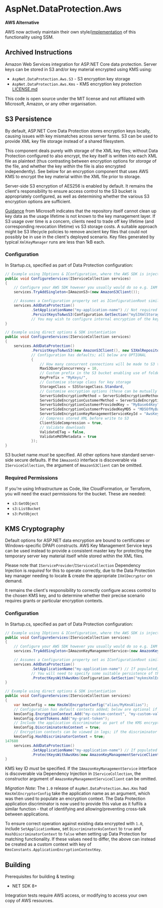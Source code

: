 # AspNet.DataProtection.Aws

**AWS Alternative**

AWS now actively maintain their own style/[implementation](https://github.com/aws/aws-ssm-data-protection-provider-for-aspnet) of this functionality using SSM.

## Archived Instructions

Amazon Web Services integration for ASP.NET Core data protection.
Server keys can be stored in S3 and/or key material encrypted using KMS using:

- `AspNet.DataProtection.Aws.S3` - S3 encryption key storage
- `AspNet.DataProtection.Aws.Kms` - KMS encryption key protection
[LICENSE.md](LICENSE.md)

This code is open source under the MIT license and not affiliated with Microsoft, Amazon, or any other organisation.

## S3 Persistence

By default, ASP.NET Core Data Protection stores encryption keys locally, causing issues with key mismatches across server farms. S3 can be used to provide XML key file storage instead of a shared
filesystem.

This component deals purely with storage of the XML key files; without Data Protection configured to also encrypt, the key itself is written into each XML file as plaintext
(thus contrasting between encryption options for _storage_ of the file, and whether the key _within_ the file is also encrypted independently). See below for an encryption component
that uses AWS KMS to encrypt the key material within the XML file prior to storage.

Server-side S3 encryption of AES256 is enabled by default. It remains the client's responsibility to ensure access control to the S3 bucket is appropriately configured, as well
as determining whether the various S3 encryption options are sufficient.

[Guidance](https://github.com/aspnet/DataProtection/issues/158) from Microsoft indicates that the repository itself cannot clean up key data as the usage lifetime is not known to
the key management layer. If S3 usage over time is a concern, clients need to trade off key lifetime (and corresponding revocation lifetime) vs S3 storage costs. A suitable approach might
be S3 lifecycle policies to remove ancient key files that could not possibly be in use in the client's deployed scenario. Key files generated by typical `XmlKeyManager` runs are less than 1kB each.

### Configuration

In Startup.cs, specified as part of Data Protection configuration:

```csharp
// Example using IOptions & IConfiguration, where the AWS SDK is injected into Dependency Injection
public void ConfigureServices(IServiceCollection services)
{
    // Configure your AWS SDK however you usually would do so e.g. IAM roles, environment variables
    services.TryAddSingleton<IAmazonS3>(new AmazonS3Client());

    // Assumes a Configuration property set as IConfigurationRoot similar to ASP.NET docs
    services.AddDataProtection()
            .SetApplicationName("my-application-name") // Not required by S3 storage but a requirement for server farms
            .PersistKeysToAwsS3(Configuration.GetSection("myS3XmlStorageConfiguration"));
            // You may wish to configure internal encryption of the key material via a ProtectKeysWithX config entry, or use S3 encryption
}

// Example using direct options & SDK instantiation
public void ConfigureServices(IServiceCollection services)
{
    services.AddDataProtection()
            .PersistKeysToAwsS3(new AmazonS3Client(), new S3XmlRepositoryConfig("my-bucket-name")
            // Configuration has defaults; all below are OPTIONAL
            {
                // How many concurrent connections will be made to S3 to retrieve key data
                MaxS3QueryConcurrency = 10,
                // Custom prefix in the S3 bucket enabling use of folders
                KeyPrefix = "MyKeys/",
                // Customise storage class for key storage
                StorageClass = S3StorageClass.Standard,
                // Customise encryption options (these can be mutually exclusive - don't just copy & paste!)
                ServerSideEncryptionMethod = ServerSideEncryptionMethod.AES256,
                ServerSideEncryptionCustomerMethod = ServerSideEncryptionCustomerMethod.AES256,
                ServerSideEncryptionCustomerProvidedKey = "MyBase64Key",
                ServerSideEncryptionCustomerProvidedKeyMD5 = "MD5OfMyBase64Key",
                ServerSideEncryptionKeyManagementServiceKeyId = "AwsKeyManagementServiceId",
                // Compress stored XML before write to S3
                ClientSideCompression = true,
                // Validate downloads
                ValidateETag = false,
                ValidateMd5Metadata = true
            });
}
```
S3 bucket name _must_ be specified. All other options have standard server-side secure defaults. If the `IAmazonS3` interface is discoverable
via `IServiceCollection`, the argument of `AmazonS3Client` can be omitted.

### Required Permissions

If you're using Infrastructure as Code, like CloudFormation, or Terraform, you will need the exact permissions for the bucket. These are needed:

- `s3:GetObject`
- `s3:ListBucket`
- `s3:PutObject`

## KMS Cryptography

Default options for ASP.NET data encryption are bound to certificates or Windows-specific DPAPI constructs. AWS Key Management Service
keys can be used instead to provide a consistent master key for protecting the temporary server key material itself while stored within the XML files.

Please note that `IServiceProvider`/`IServiceCollection` Dependency Injection is _required_ for this to operate correctly, due to the
Data Protection key manager needing to locate & create the appropriate `IXmlDecryptor` on demand.

It remains the client's responsibility to correctly configure access control to the chosen KMS key, and to determine whether their precise
scenario requires grants or particular encryption contexts.

### Configuration

In Startup.cs, specified as part of Data Protection configuration:

```csharp
// Example using IOptions & IConfiguration, where the AWS SDK is injected into Dependency Injection
public void ConfigureServices(IServiceCollection services)
{
    // Configure your AWS SDK however you usually would do so e.g. IAM roles, environment variables
    services.TryAddSingleton<IAmazonKeyManagementService>(new AmazonKeyManagementServiceClient());

    // Assumes a Configuration property set as IConfigurationRoot similar to ASP.NET docs
    services.AddDataProtection()
            .SetApplicationName("my-application-name") // If populated, this will be used as part of the KMS encryption context to add security
            // You will need to specify some suitable persistence of the key material via a PersistKeysToX entry
            .ProtectKeysWithAwsKms(Configuration.GetSection("mykmsXmlEncryptionConfiguration"));
}

// Example using direct options & SDK instantiation
public void ConfigureServices(IServiceCollection services)
{
    var kmsConfig = new KmsXmlEncryptorConfig("alias/MyKmsAlias");
    // Configuration has default contexts added; below are optional if using grants or additional contexts
    kmsConfig.EncryptionContext.Add("my-custom-context", "my-custom-value");
    kmsConfig.GrantTokens.Add("my-grant-token");
    // Include the application discriminator as part of the KMS encryption context to aid application isolation
    kmsConfig.DiscriminatorAsContext = true;
    // Encryption contexts can be viewed in logs; if the discriminator is sensitive, hash before use as a context value
    kmsConfig.HashDiscriminatorContext = true;
147680
    services.AddDataProtection()
            .SetApplicationName("my-application-name") // If populated & DiscriminatorAsContext = true, this will be used as part of the KMS encryption context
            .ProtectKeysWithAwsKms(new AmazonKeyManagementServiceClient(), kmsConfig);
}
```
KMS key ID _must_ be specified. If the `IAmazonKeyManagementService` interface is discoverable via Dependency Injection in `IServiceCollection`, the constructor argument of `AmazonKeyManagementServiceClient` can be omitted.

_Migration Note:_ The `1.0` release of `AspNet.DataProtection.Aws.Kms` had `KmsXmlEncryptorConfig` take the application name as an argument, which was then used
to populate an encryption context. The Data Protection application discriminator is now used to provide this value as it fulfils a similar function - that of identifying and
allowing/preventing cross-talk between applications.

To ensure correct operation against existing data encrypted with `1.0`, include `SetApplicationName`, set `DiscriminatorAsContext` to `true` and
`HashDiscriminatorContext` to `false` when setting up Data Protection for matching functionality. If these values need to differ, the above can instead be
created as a custom context with key of `KmsConstants.ApplicationEncryptionContextKey`.

## Building

Prerequisites for building & testing:

- NET SDK 8+

Integration tests require AWS access, or modifying to access your own copy of AWS resources.
